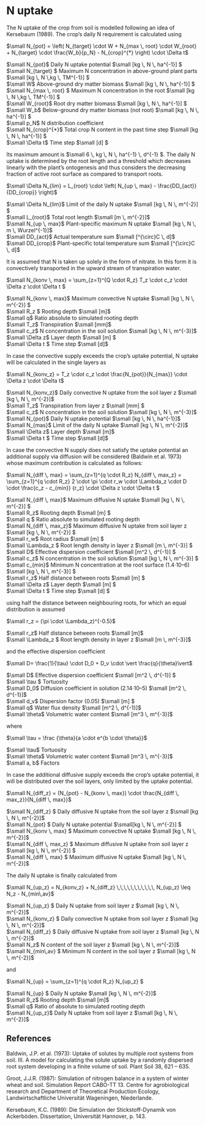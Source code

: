 # N uptake

The N uptake of the crop from soil is modelled following an idea of Kersebaum (1989). The crop’s daily N requirement is calculated using

$`\small N_{pot} = \left( N_{target} \cdot W + N_{max \, root} \cdot W_{root} + N_{target} \cdot \frac{W_b}{p_N} - N_{crop}^{*} \right) \cdot \Delta t`$

$`\small  N_{pot}`$	Daily N uptake potential	$`\small [kg \, N \, ha^{-1}] `$<br>
$`\small N_{target} `$ Maximum N concentration in above-ground plant parts $`\small [kg \, N \,kg \, TM^{-1}] `$<br>
$`\small W`$	Above-ground dry matter biomass	$`\small [kg \, N \, ha^{-1}] `$<br>
$`\small N_{max \, root} `$	Maximum N concentration in the root	$`\small [kg \, N \,kg \, TM^{-1}] `$<br>
$`\small W_{root}`$	Root dry matter biomass	$`\small [kg \, N \, ha^{-1}] `$<br>
$`\small W_b`$	Below-ground dry matter biomass (not root)	$`\small [kg \, N \, ha^{-1}] `$<br>
$`\small p_N`$	N distribution coefficient	 <br>
$`\small N_{crop}^{*}`$	Total crop N content in the past time step	$`\small [kg \, N \, ha^{-1}] `$<br>
$`\small \Delta t`$	Time step	$`\small [d] `$<br>

Its maximum amount is $`\small 6 \, kg \, N \, ha^{-1} \, d^{-1} `$. The daily N uptake is determined by the root length and a threshold which decreases linearly with the plant’s ontogenesis and thus considers the decreasing fraction of active root surface as compared to transport roots.

$`\small \Delta N_{lim} = L_{root} \cdot \left( N_{up \, max} - \frac{DD_{act}}{DD_{crop}} \right)`$

$`\small \Delta N_{lim}`$	Limit of the daily N uptake	$`\small [kg \, N \, m^{-2}] `$<br>
$`\small L_{root}`$	Total root length	$`\small [m \, m^{-2}]`$<br>
$`\small N_{up \, max}`$	Plant-specific maximum N uptake	$`\small [kg \, N \, m \, Wurzel^{-1}]`$<br>
$`\small DD_{act}`$	Actual temperature sum	$`\small [^{\circ}C \, d]`$<br>
$`\small DD_{crop}`$	Plant-specific total temperature sum	$`\small [^{\circ}C \, d]`$<br>

It is assumed that N is taken up solely in the form of nitrate. In this form it is convectively transported in the upward stream of transpiration water.

$`\small N_{konv \, max} = \sum_{z=1}^{Q \cdot R_z} T_z \cdot c_z \cdot \Delta z \cdot \Delta t `$

$`\small N_{konv \, max}`$	Maximum convective N uptake	$`\small [kg \, N \, m^{-2}] `$<br>
$`\small R_z `$	Rooting depth	$`\small [m]`$<br>
$`\small q`$	Ratio absolute to simulated rooting depth	 <br>
$`\small T_z`$	Transpiration	$`\small [mm]`$<br>
$`\small c_z`$	N concentration in the soil solution	$`\small [kg \, N \, m^{-3}]`$<br>
$`\small \Delta z`$	Layer depth	$`\small [m] `$<br>
$`\small \Delta t `$	Time step	$`\small [d]`$<br>

In case the convective supply exceeds the crop’s uptake potential, N uptake will be calculated in the single layers as

$`\small N_{konv_z} = T_z \cdot c_z \cdot \frac{N_{pot}}{N_{mas}} \cdot \Delta z \cdot \Delta t`$

$`\small N_{konv_z}`$	Daily convective N uptake from the soil layer z	$`\small [kg \, N \, m^{-2}]`$<br>
$`\small T_z`$	Transpiration from layer z	$`\small [mm] `$<br>
$`\small c_z`$	N concentration in the soil solution	$`\small [kg \, N \, m^{-3}]`$<br>
$`\small N_{pot}`$	Daily N uptake potential	$`\small [kg \, N \, ha^{-1}]`$<br>
$`\small N_{mas}`$	Limit of the daily N uptake	$`\small [kg \, N \, m^{-2}]`$<br>
$`\small \Delta z`$	Layer depth	$`\small [m]`$<br>
$`\small \Delta t `$	Time step	$`\small [d]`$<br>

In case the convective N supply does not satisfy the uptake potential an additional supply via diffusion will be considered (Baldwin et al. 1973) whose maximum contribution is calculated as follows:

$`\small N_{diff \, max} = \sum_{z=1}^{q \cdot R_z} N_{diff \, max_z} = \sum_{z=1}^{q \cdot R_z} 2 \cdot \pi \cdot r_w \cdot \Lambda_z \cdot D \cdot \frac{c_z - c_{min}} {r_z} \cdot \Delta z \cdot  \Delta t `$

$`\small N_{diff \, max}`$	Maximum diffusive N uptake	$`\small [kg \, N \, m^{-2}] `$<br>
$`\small R_z`$	Rooting depth	$`\small [m] `$<br>
$`\small q `$	Ratio absolute to simulated rooting depth	 <br>
$`\small N_{diff \, max_z}`$	Maximum diffusive N uptake from soil layer z	$`\small [kg \, N \, m^{-2}] `$<br>
$`\small r_w`$	Root radius	$`\small [m] `$<br>
$`\small \Lambda_z `$	Root length density in layer z	$`\small [m \, m^{-3}] `$<br>
$`\small D`$	Effective dispersion coefficient	$`\small [m^2 \, d^{-1}] `$<br>
$`\small c_z`$	N concentration in the soil solution	$`\small [kg \, N \, m^{-3}] `$<br>
$`\small c_{min}`$	Minimum N concentration at the root surface (1.4·10–6)	$`\small [kg \, N \, m^{-3}] `$<br>
$`\small r_z`$	Half distance between roots	$`\small [m] `$<br>
$`\small \Delta z`$	Layer depth	$`\small [m] `$<br>
$`\small \Delta t `$	Time step	$`\small [d] `$<br>

using half the distance between neighbouring roots, for which an equal distribution is assumed

$`\small r_z = (\pi \cdot \Lambda_z)^{-0.5}`$

$`\small r_z`$	Half distance between roots	$`\small [m]`$<br>
$`\small \Lambda_z `$	Root length density in layer z	$`\small [m \, m^{-3}]`$<br>

and the effective dispersion coefficient

$`\small D= \frac{1}{\tau} \cdot D_0 + D_v \cdot \vert \frac{q}{\theta}\vert`$

$`\small D`$	Effective dispersion coefficient	$`\small [m^2 \, d^{-1}] `$<br>
$`\small \tau `$	Tortuosity	 <br>
$`\small D_0`$	Diffusion coefficient in solution (2.14·10–5)	$`\small [m^2 \, d^{-1}]`$<br>
$`\small d_v`$	Dispersion factor (0.05)	$`\small [m] `$<br>
$`\small q`$	Water flux density	$`\small [m^2 \, d^{-1}]`$<br>
$`\small \theta`$	Volumetric water content	$`\small [m^3 \, m^{-3}]`$<br>

where

$`\small \tau = \frac {\theta}{a \cdot e^{b \cdot \theta}}`$

$`\small \tau`$	Tortuosity	 <br>
$`\small \theta`$	Volumetric water content	$`\small [m^3 \, m^{-3}]`$<br>
$`\small a, b`$	Factors	 <br>

In case the additional diffusive supply exceeds the crop’s uptake potential, it will be distributed over the soil layers, only limited by the uptake potential.

$`\small N_{diff_z} = (N_{pot} - N_{konv \, max}) \cdot \frac{N_{diff \, max_z}}{N_{diff \, max}}`$

$`\small N_{diff_z} `$	Daily diffusive N uptake from the soil layer z	$`\small [kg \, N \, m^{-2}]`$<br>
$`\small N_{pot}  `$	Daily N uptake potential	$`\small[kg \, N \, m^{-2}] `$<br>
$`\small N_{konv \, max}  `$	Maximum convective N uptake	$`\small [kg \, N \, m^{-2}]`$<br>
$`\small N_{diff \, max_z} `$	Maximum diffusive N uptake from soil layer z	$`\small [kg \, N \, m^{-2}] `$<br>
$`\small N_{diff \, max} `$	Maximum diffusive N uptake	$`\small [kg \, N \, m^{-2}]`$<br>

The daily N uptake is finally calculated from

$`\small N_{up_z} = N_{konv_z} + N_{diff_z} \,\,\,\,\,\,\,\,\,\,\, N_{up_z} \leq N_z - N_{min\,av}`$

$`\small N_{up_z} `$	Daily N uptake from soil layer z	$`\small [kg \, N \, m^{-2}]`$<br>
$`\small N_{konv_z} `$	Daily convective N uptake from soil layer z	$`\small [kg \, N \, m^{-2}]`$<br>
$`\small N_{diff_z} `$	Daily diffusive N uptake from soil layer z	$`\small [kg \, N \, m^{-2}]`$<br>
$`\small N_z`$	N content of the soil layer z	$`\small [kg \, N \, m^{-2}]`$<br>
$`\small N_{min\,av} `$	Minimum N content in the soil layer z	$`\small [kg \, N \, m^{-2}]`$<br>

and

$`\small N_{up} = \sum_{z=1}^{q \cdot R_z} N_{up_z} `$

$`\small N_{up} `$	Daily N uptake	$`\small [kg \, N \, m^{-2}]`$<br>
$`\small R_z`$	Rooting depth	$`\small [m]`$<br>
$`\small q`$	Ratio of absolute to simulated rooting depth	 <br>
$`\small N_{up_z}`$	Daily N uptake from soil layer z	$`\small [kg \, N \, m^{-2}]`$<br>

## References
Baldwin, J.P. et al. (1973): Uptake of solutes by multiple root systems from soil. III. A model for calculating the solute uptake by a randomly dispersed root system developing in a finite volume of soil. Plant Soil 38, 621 – 635.

Groot, J.J.R. (1987): Simulation of nitrogen balance in a system of winter wheat and soil. Simulation Report CABO-TT 13. Centre for agrobiological research and Department of Theoretical Production Ecology, Landwirtschaftliche Universität Wageningen, Niederlande.

Kersebaum, K.C. (1989): Die Simulation der Stickstoff-Dynamik von Ackerböden. Dissertation, Universität Hannover, p. 143.